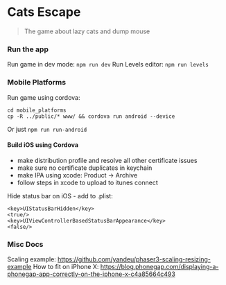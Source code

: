 # Cats Escape
> The game about lazy cats and dump mouse

### Run the app

Run game in dev mode: `npm run dev`
Run Levels editor: `npm run levels`

### Mobile Platforms

Run game using cordova:
```
cd mobile_platforms
cp -R ../public/* www/ && cordova run android --device
```
Or just `npm run run-android`

#### Build iOS using Cordova
- make distribution profile and resolve all other certificate issues
- make sure no certificate duplicates in keychain
- make IPA using xcode: Product -> Archive
- follow steps in xcode to upload to itunes connect

Hide status bar on iOS - add to .plist:
```
<key>UIStatusBarHidden</key>
<true/>
<key>UIViewControllerBasedStatusBarAppearance</key>
<false/>
```

### Misc Docs
Scaling example: https://github.com/yandeu/phaser3-scaling-resizing-example
How to fit on iPhone X: https://blog.phonegap.com/displaying-a-phonegap-app-correctly-on-the-iphone-x-c4a85664c493